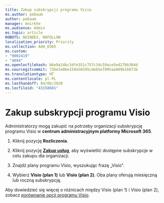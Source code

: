 ```yaml
---
title: Zakup subskrypcji programu Visio
ms.author: pebaum
author: pebaum
manager: mnirkhe
ms.audience: Admin
ms.topic: article
ROBOTS: NOINDEX, NOFOLLOW
localization_priority: Priority
ms.collection: Adm_O365
ms.custom:
- "9002419"
- "4694"
ms.openlocfilehash: b6e9a14bc34fe351c757c34c59ace5ed27bb304d
ms.sourcegitcommit: 73be3a06e159a56595cdeb5ef095aa9d9b16073b
ms.translationtype: HT
ms.contentlocale: pl-PL
ms.lasthandoff: 04/06/2020
ms.locfileid: "43158601"
---
```

# <a name="purchase-visio-subscription"></a>Zakup subskrypcji programu Visio

Administratorzy mogą zakupić na potrzeby organizacji subskrypcję programu Visio w **centrum administracyjnym platformy Microsoft 365**.

1. Kliknij pozycję **Rozliczenia**.

2. Kliknij pozycję **[Zakup usług](https://admin.microsoft.com/AdminPortal/Home?adminportal=1&msCV=%2BbOQtMNsz0ei8f5z.0.36#/catalog)**, aby wyświetlić dostępne subskrypcje w celu zakupu dla organizacji.

3. Znajdź plany programu Visio, wyszukując frazę „Visio”.

4. Wybierz **Visio (plan 1)** lub **Visio (plan 2)**. Oba plany oferują miesięczną lub roczną subskrypcję.

Aby dowiedzieć się więcej o różnicach między Visio (plan 1) i Visio (plan 2), zobacz [porównanie opcji programu Visio](https://products.office.com/Visio/microsoft-visio-plans-and-pricing-compare-visio-options). 
